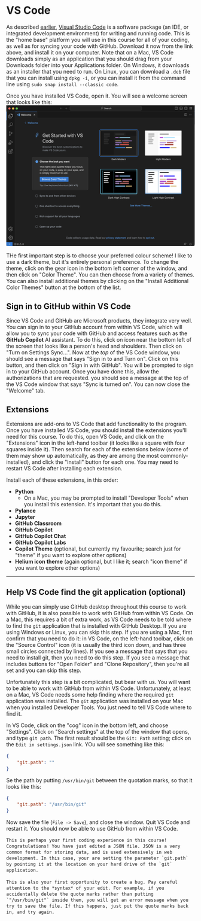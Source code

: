 # VS Code
As described [earlier](../2-nds/vscode.md), [Visual Studio Code](https://code.visualstudio.com/Download) is a software package (an IDE, or integrated development environment) for writing and running code. This is the "home base" platform you will use in this course for all of your coding, as well as for syncing your code with GitHub. Download it now from the link above, and install it on your computer. Note that on a Mac, VS Code downloads simply as an application that you should drag from your Downloads folder into your Applications folder. On Windows, it downloads as an installer that you need to run. On Linux, you can download a `.deb` file that you can install using `dpkg -i`, or you can install it from the command line using `sudo snap install --classic code`.

Once you have installed VS Code, open it. You will see a welcome screen that looks like this:
![](./images/vscode_welcome.png)

THe first important step is to choose your preferred colour scheme! I like to use a dark theme, but it's entirely personal preference. To change the theme, click on the gear icon in the bottom left corner of the window, and then click on "Color Theme". You can then choose from a variety of themes. You can also install additional themes by clicking on the "Install Additional Color Themes" button at the bottom of the list.

## Sign in to GitHub within VS Code
Since VS Code and GitHub are Microsoft products, they integrate very well. You can sign in to your GitHub account from within VS Code, which will allow you to sync your code with GitHub and access features such as the **GitHub Copilot** AI assistant. To do this, click on icon near the bottom left of the screen that looks like a person's head and shoulders. Then click on "Turn on Settings Sync...". Now at the *top* of the VS Code window, you should see a message that says "Sign in to and Turn on". Click on this button, and then click on "Sign in with GitHub". You will be prompted to sign in to your GitHub account. Once you have done this, allow the authorizations that are requested. you should see a message at the top of the VS Code window that says "Sync is turned on". You can now close the "Welcome" tab.

## Extensions
Extensions are add-ons to VS Code that add functionality to the program. Once you have installed VS Code, you should install the extensions you'll need for this course. To do this, open VS Code, and click on the "Extensions" icon in the left-hand toolbar (it looks like a square with four squares inside it). Then search for each of the extensions below (some of them may show up automatically, as they are among the most commonly-installed), and click the "Install" button for each one. You may need to restart VS Code after installing each extension.

Install each of these extensions, in this order:
- **Python**
  - On a Mac, you may be prompted to install "Developer Tools" when you install this extension. It's important that you do this.
- **Pylance**
- **Jupyter**
- **GitHub Classroom**
- **GitHub Copilot**
- **GitHub Copilot Chat** 
- **GitHub Copilot Labs**
- **Copilot Theme** (optional, but currently my favourite; search just for "theme" if you want to explore other options)
- **Helium icon theme** (again optional, but I like it; search "icon theme" if you want to explore other options)

---

## Help VS Code find the git application (optional)

While you can simply use GitHub desktop throughout this course to work with GitHub, it is also possible to work with GitHub from within VS Code. On a Mac, this requires a bit of extra work, as VS Code needs to be told where to find the `git` application that is installed with GitHub Desktop. If you are using Windows or Linux, you can skip this step. If you are using a Mac, first confirm that you need to do it: in VS Code, on the left-hand toolbar, click on the "Source Control" icon (it is usually the third icon down, and has three small circles connected by lines). If you see a message that says that you need to install git, then you need to do this step. If you see a message that includes buttons for "Open Folder" and "Clone Repository", then you're all set and you can skip this step.

Unfortunately this step is a bit complicated, but bear with us. You will want to be able to work with GitHub from within VS Code. Unfortunately, at least on a Mac, VS Code needs some help finding where the required `git` application was installed. The `git` application was installed on your Mac when you installed Developer Tools. You just need to tell VS Code where to find it.

In VS Code, click on the "cog" icon in the bottom left, and choose "Settings". Click on "Search settings" at the top of the window that opens, and type `git path`. The first result should be the `Git: Path` setting; click on the `Edit in settings.json` link. YOu will see something like this:
```json
{
    "git.path": ""
}
```
Se the path by putting `/usr/bin/git` between the quotation marks, so that it looks like this:
```json
{
    "git.path": "/usr/bin/git"
}
```
Now save the file (`File -> Save`), and close the window. Quit VS Code and restart it. You should now be able to use GitHub from within VS Code.

```{note}
This is perhaps your first coding experience in this course! Congratulations! You have just edited a JSON file. JSON is a very common format for storing data, and is used extensively in web development. In this case, your are setting the parameter `git.path` by pointing it at the location on your hard drive of the `git` application.

This is also your first opportunity to create a bug. Pay careful attention to the *syntax* of your edit. For example, if you accidentally delete the quote marks rather than putting `"/usr/bin/git"` inside them, you will get an error message when you try to save the file. If this happens, just put the quote marks back in, and try again.
```
